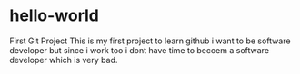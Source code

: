 # hello-world
First Git Project
This is my first project to learn github i want to be software developer but since i work too i dont have time to becoem a software developer which is very bad.

